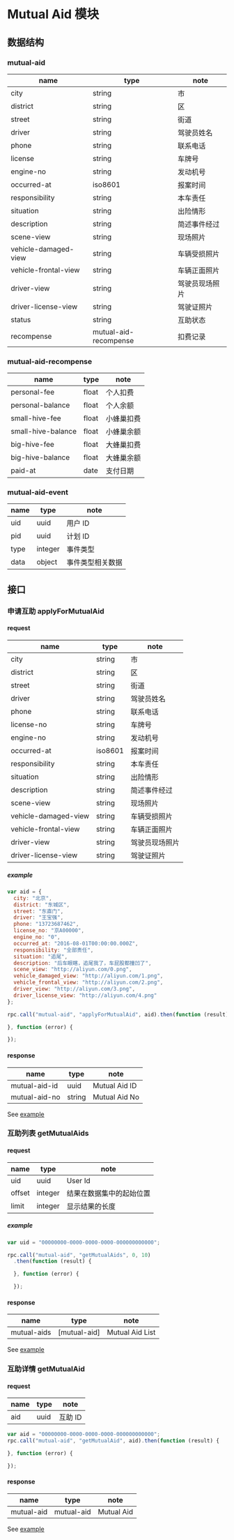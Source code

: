 # Mutual Aid 模块

## 数据结构

### mutual-aid

|name|type|note|
|----|----|----|
|city|string|市|
|district|string|区|
|street|string|街道|
|driver|string|驾驶员姓名|
|phone|string|联系电话|
|license|string|车牌号|
|engine-no|string|发动机号|
|occurred-at|iso8601|报案时间|
|responsibility|string|本车责任|
|situation|string|出险情形|
|description|string|简述事件经过|
|scene-view|string|现场照片|
|vehicle-damaged-view|string|车辆受损照片|
|vehicle-frontal-view|string|车辆正面照片|
|driver-view|string|驾驶员现场照片|
|driver-license-view|string|驾驶证照片|
|status|string|互助状态|
|recompense|mutual-aid-recompense|扣费记录|

### mutual-aid-recompense

|name|type|note|
|----|----|----|
|personal-fee|float|个人扣费|
|personal-balance|float|个人余额|
|small-hive-fee|float|小蜂巢扣费|
|small-hive-balance|float|小蜂巢余额|
|big-hive-fee|float|大蜂巢扣费|
|big-hive-balance|float|大蜂巢余额|
|paid-at|date|支付日期|

### mutual-aid-event

|name|type|note|
|----|----|----|
|uid|uuid|用户 ID|
|pid|uuid|计划 ID|
|type|integer|事件类型|
|data|object|事件类型相关数据|

## 接口

### 申请互助 applyForMutualAid

#### request

|name|type|note|
|----|----|----|
|city|string|市|
|district|string|区|
|street|string|街道|
|driver|string|驾驶员姓名|
|phone|string|联系电话|
|license-no|string|车牌号|
|engine-no|string|发动机号|
|occurred-at|iso8601|报案时间|
|responsibility|string|本车责任|
|situation|string|出险情形|
|description|string|简述事件经过|
|scene-view|string|现场照片|
|vehicle-damaged-view|string|车辆受损照片|
|vehicle-frontal-view|string|车辆正面照片|
|driver-view|string|驾驶员现场照片|
|driver-license-view|string|驾驶证照片|

##### example

```javascript
var aid = {
  city: "北京",
  district: "东城区",
  street: "东直门",
  driver: "王宝强",
  phone: "13723687462",
  license_no: "京A00000",
  engine_no: "0",
  occurred_at: "2016-08-01T00:00:00.000Z",
  responsibility: "全部责任",
  situation: "追尾",
  description: "后车眼瞎，追尾我了，车屁股都撞凹了",
  scene_view: "http://aliyun.com/0.png",
  vehicle_damaged_view: "http://aliyun.com/1.png",
  vehicle_frontal_view: "http://aliyun.com/2.png",
  driver_view: "http://aliyun.com/3.png",
  driver_license_view: "http://aliyun.com/4.png"
};

rpc.call("mutual-aid", "applyForMutualAid", aid).then(function (result) {

}, function (error) {

});
```

#### response

|name|type|note|
|----|----|----|
|mutual-aid-id|uuid|Mutual Aid ID|
|mutual-aid-no|string|Mutual Aid No|

See [example](../data/mutual-aid/applyForMutualAid.json)

### 互助列表 getMutualAids

#### request

|name|type|note|
|----|----|----|
|uid|uuid|User Id|
|offset|integer|结果在数据集中的起始位置|
|limit|integer|显示结果的长度|

##### example

```javascript
var uid = "00000000-0000-0000-0000-000000000000";

rpc.call("mutual-aid", "getMutualAids", 0, 10)
  .then(function (result) {

  }, function (error) {

  });
```

#### response

|name|type|note|
|----|----|----|
|mutual-aids|[mutual-aid]|Mutual Aid List|

See [example](../data/mutual-aid/getMutualAids.json)

### 互助详情 getMutualAid

#### request

|name|type|note|
|----|----|----|
|aid|uuid|互助 ID|

```javascript
var aid = "00000000-0000-0000-0000-000000000000";
rpc.call("mutual-aid", "getMutualAid", aid).then(function (result) {

}, function (error) {

});
```

#### response

|name|type|note|
|----|----|----|
|mutual-aid|mutual-aid|Mutual Aid|

See [example](../data/mutual-aid/getMutualAid.json)
